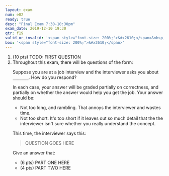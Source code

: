```yaml
---
layout: exam
num: e02
ready: true
desc: "Final Exam 7:30-10:30pm"
exam_date: 2019-12-10 19:30
qtr: f19
valid_or_invalid: '<span style="font-size: 200%;">&#x2610;</span>&nbsp;Valid&nbsp;&nbsp;<span style="font-size: 200%;">&#x2610;</span>&nbsp;Invalid '
box: '<span style="font-size: 200%;">&#x2610;</span>'
---
```


<ol>

<li class="page-break-before" markdown="1"> (10 pts) TODO: FIRST QUESTION


</li>



<li class="page-break-before" markdown="1"> Throughout this exam, there will be questions of the form:

Suppose you are at a job interview and the interviewer asks you about `_______`.   How do you respond?

In each case, your answer will be graded partially on correctness, and
partially on whether the answer would help you get the job.  Your
answer should be:

* Not too long, and rambling.  That annoys the interviewer and wastes time.
* Not too short.  It's too short if it leaves out so much detail that the the
   interviewer isn't sure whether you really understand the concept.

This time, the interviewer says this:

> QUESTION GOES HERE

<div style="clear:both;">
</div>

Give an answer that:
* (6 pts) PART ONE HERE
* (4 pts) PART TWO HERE

</li>


</ol>
